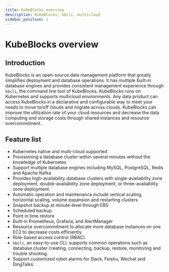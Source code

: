```yaml
---
title: KubeBlocks overview
description: KubeBlocks, kbcli, multicloud
sidebar_position: 1
---
```


# KubeBlocks overview

## Introduction

KubeBlocks is an open-source data management platform that greatly simplifies deployment and database operations. It has multiple built-in database engines and provides consistent management experience through `kbcli`, the command line tool of KubeBlocks. KubeBlocks runs on Kubernetes and supports multicloud environments. Any data product can access KubeBlocks in a declarative and configurable way to meet your needs to move to/off clouds and migrate across clouds. KubeBlocks can improve the utilization rate of your cloud resources and decrease the data computing and storage costs through shared instances and resource overcommitment.

## Feature list

* Kubernetes native and multi-cloud supported
* Provisioning a database cluster within several minutes without the knowledge of Kubernetes
* Support multiple database engines including MySQL, PostgreSQL, Redis and Apache Kafka
* Provides high-availability database clusters with single-availability zone deployment, double-availability zone deployment, or three-availability zone deployment.
* Automatic operation and maintenance include vertical scaling, horizontal scaling, volume expansion and restarting clusters
* Snapshot backup at minute-level through EBS
* Scheduled backup
* Point in time restore
* Built-in Prometheus, Grafana, and AlertManager
* Resource overcommitment to allocate more database instances on one EC2 to decrease costs efficiently
* Role-based access control (RBAC)
* `kbcli`, an easy-to-use CLI, supports common operations such as database cluster creating, connecting, backup, restore, monitoring and trouble shooting.
* Support customized robot alarms for Slack, Feishu, Wechat and DingTalks.  